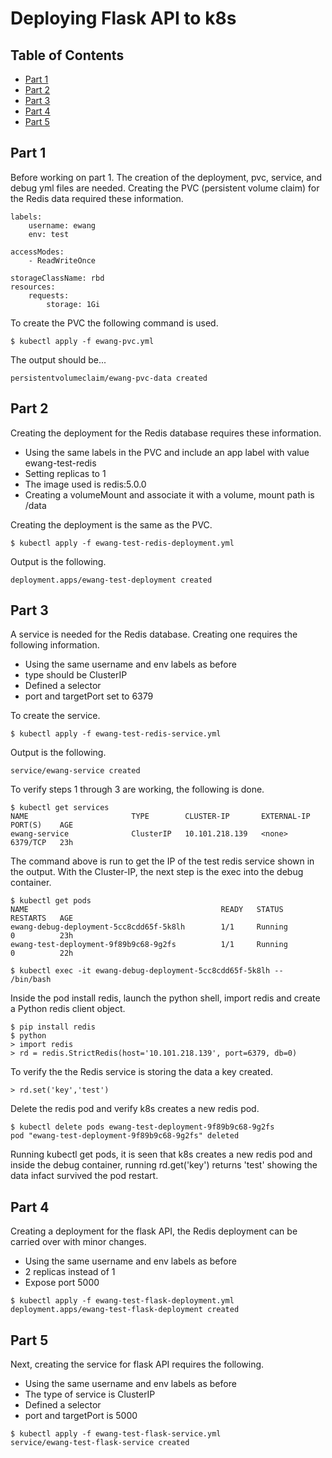 # Deploying Flask API to k8s
## Table of Contents
* [Part 1](#part-1)
* [Part 2](#part-2)
* [Part 3](#part-3)
* [Part 4](#part-4)
* [Part 5](#part-5)

## Part 1
Before working on part 1. The creation of the deployment, pvc, service, and debug yml files are needed.
Creating the PVC (persistent volume claim) for the Redis data required these information.
```
labels:
	username: ewang
	env: test
```
```
accessModes:
	- ReadWriteOnce
```
```
storageClassName: rbd
resources:
	requests:
		storage: 1Gi
```
To create the PVC the following command is used.
```
$ kubectl apply -f ewang-pvc.yml
```
The output should be...
```
persistentvolumeclaim/ewang-pvc-data created
```

## Part 2
Creating the deployment for the Redis database requires these information.
* Using the same labels in the PVC and include an app label with value ewang-test-redis
* Setting replicas to 1
* The image used is redis:5.0.0
* Creating a volumeMount and associate it with a volume, mount path is /data

Creating the deployment is the same as the PVC.
```
$ kubectl apply -f ewang-test-redis-deployment.yml
```
Output is the following.
```
deployment.apps/ewang-test-deployment created
```

## Part 3
A service is needed for the Redis database. Creating one requires the following information.
* Using the same username and env labels as before
* type should be ClusterIP
* Defined a selector
* port and targetPort set to 6379

To create the service.
```
$ kubectl apply -f ewang-test-redis-service.yml
```
Output is the following.
```
service/ewang-service created
```

To verify steps 1 through 3 are working, the following is done.
```
$ kubectl get services
NAME                       TYPE        CLUSTER-IP       EXTERNAL-IP   PORT(S)    AGE
ewang-service              ClusterIP   10.101.218.139   <none>        6379/TCP   23h
```
The command above is run to get the IP of the test redis service shown in the output.
With the Cluster-IP, the next step is the exec into the debug container.
```
$ kubectl get pods
NAME                                           READY   STATUS              RESTARTS   AGE
ewang-debug-deployment-5cc8cdd65f-5k8lh        1/1     Running             0          23h
ewang-test-deployment-9f89b9c68-9g2fs          1/1     Running             0          22h
```
```
$ kubectl exec -it ewang-debug-deployment-5cc8cdd65f-5k8lh -- /bin/bash
```
Inside the pod install redis, launch the python shell, import redis and create a Python redis client object.
```
$ pip install redis
$ python
> import redis
> rd = redis.StrictRedis(host='10.101.218.139', port=6379, db=0)
```
To verify the the Redis service is storing the data a key created.
```
> rd.set('key','test')
```
Delete the redis pod and verify k8s creates a new redis pod.
```
$ kubectl delete pods ewang-test-deployment-9f89b9c68-9g2fs
pod "ewang-test-deployment-9f89b9c68-9g2fs" deleted
```
Running kubectl get pods, it is seen that k8s creates a new redis pod and inside the debug container, running
rd.get('key') returns 'test' showing the data infact survived the pod restart.

## Part 4
Creating a deployment for the flask API, the Redis deployment can be carried over with minor changes.
* Using the same username and env labels as before
* 2 replicas instead of 1
* Expose port 5000
```
$ kubectl apply -f ewang-test-flask-deployment.yml
deployment.apps/ewang-test-flask-deployment created
```

## Part 5
Next, creating the service for flask API requires the following.
* Using the same username and env labels as before
* The type of service is ClusterIP
* Defined a selector
* port and targetPort is 5000
```
$ kubectl apply -f ewang-test-flask-service.yml
service/ewang-test-flask-service created
```



























